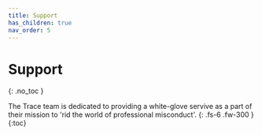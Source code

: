 ```yaml
---
title: Support
has_children: true
nav_order: 5
---
```


# Support
{: .no_toc }


The Trace team is dedicated to providing a white-glove servive as a part of their mission to 'rid the world of professional misconduct'.
{: .fs-6 .fw-300 }
{:toc}